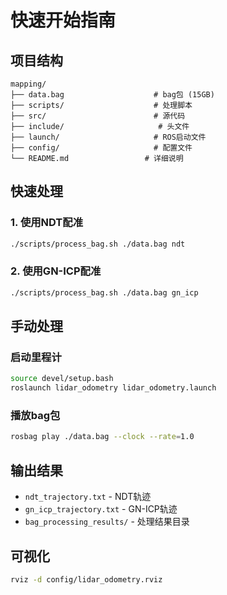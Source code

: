 # 快速开始指南

## 项目结构
```
mapping/
├── data.bag                    # bag包 (15GB)
├── scripts/                    # 处理脚本
├── src/                        # 源代码
├── include/                     # 头文件
├── launch/                     # ROS启动文件
├── config/                     # 配置文件
└── README.md                 # 详细说明
```

## 快速处理

### 1. 使用NDT配准
```bash
./scripts/process_bag.sh ./data.bag ndt
```

### 2. 使用GN-ICP配准
```bash
./scripts/process_bag.sh ./data.bag gn_icp
```

## 手动处理

### 启动里程计
```bash
source devel/setup.bash
roslaunch lidar_odometry lidar_odometry.launch
```

### 播放bag包
```bash
rosbag play ./data.bag --clock --rate=1.0
```

## 输出结果
- `ndt_trajectory.txt` - NDT轨迹
- `gn_icp_trajectory.txt` - GN-ICP轨迹
- `bag_processing_results/` - 处理结果目录

## 可视化
```bash
rviz -d config/lidar_odometry.rviz
```
